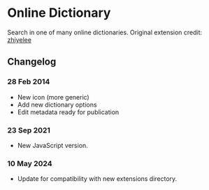 # Online Dictionary

Search in one of many online dictionaries. Original extension credit: [zhiyelee](http://zhiye.li)

## Changelog

### 28 Feb 2014

- New icon (more generic)
- Add new dictionary options
- Edit metadata ready for publication

### 23 Sep 2021

- New JavaScript version.

### 10 May 2024

- Update for compatibility with new extensions directory.
